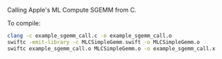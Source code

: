 Calling Apple's ML Compute SGEMM from C.

To compile:

```bash
clang -c example_sgemm_call.c -o example_sgemm_call.o
swiftc -emit-library -c MLCSimpleGemm.swift -o MLCSimpleGemm.o
swiftc example_sgemm_call.o MLCSimpleGemm.o -o example_sgemm_call.x
```

